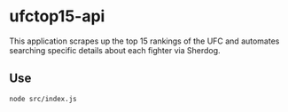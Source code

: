 # ufctop15-api

This application scrapes up the top 15 rankings of the UFC and automates searching specific details about each fighter via Sherdog.



## Use
```node src/index.js```


